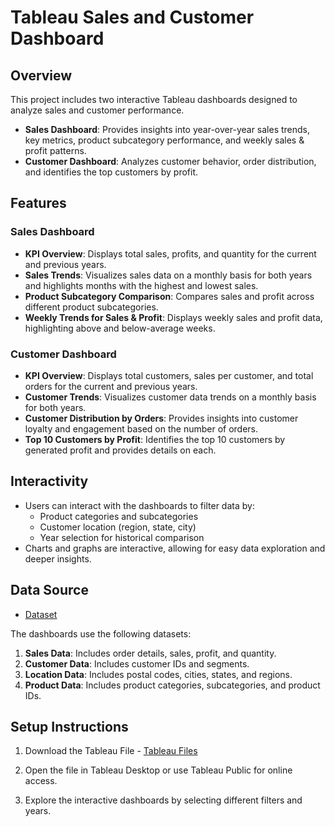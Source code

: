# Tableau Sales and Customer Dashboard

## Overview
This project includes two interactive Tableau dashboards designed to analyze sales and customer performance. 

- **Sales Dashboard**: Provides insights into year-over-year sales trends, key metrics, product subcategory performance, and weekly sales & profit patterns.
- **Customer Dashboard**: Analyzes customer behavior, order distribution, and identifies the top customers by profit.

## Features

### Sales Dashboard
- **KPI Overview**: Displays total sales, profits, and quantity for the current and previous years.
- **Sales Trends**: Visualizes sales data on a monthly basis for both years and highlights months with the highest and lowest sales.
- **Product Subcategory Comparison**: Compares sales and profit across different product subcategories.
- **Weekly Trends for Sales & Profit**: Displays weekly sales and profit data, highlighting above and below-average weeks.

### Customer Dashboard
- **KPI Overview**: Displays total customers, sales per customer, and total orders for the current and previous years.
- **Customer Trends**: Visualizes customer data trends on a monthly basis for both years.
- **Customer Distribution by Orders**: Provides insights into customer loyalty and engagement based on the number of orders.
- **Top 10 Customers by Profit**: Identifies the top 10 customers by generated profit and provides details on each.

## Interactivity
- Users can interact with the dashboards to filter data by:
  - Product categories and subcategories
  - Customer location (region, state, city)
  - Year selection for historical comparison
- Charts and graphs are interactive, allowing for easy data exploration and deeper insights.

## Data Source
- <a href="https://github.com/aswinroshanrajendran/Sales-Analysis-Dashboard/blob/main/Dataset.zip"> Dataset</a>

The dashboards use the following datasets:
1. **Sales Data**: Includes order details, sales, profit, and quantity.
2. **Customer Data**: Includes customer IDs and segments.
3. **Location Data**: Includes postal codes, cities, states, and regions.
4. **Product Data**: Includes product categories, subcategories, and product IDs.

## Setup Instructions
1. Download the Tableau File - <a href="https://github.com/aswinroshanrajendran/Sales-Analysis-Dashboard/blob/main/Tableau.zip"> Tableau Files</a>

2. Open the file in Tableau Desktop or use Tableau Public for online access.
3. Explore the interactive dashboards by selecting different filters and years.



